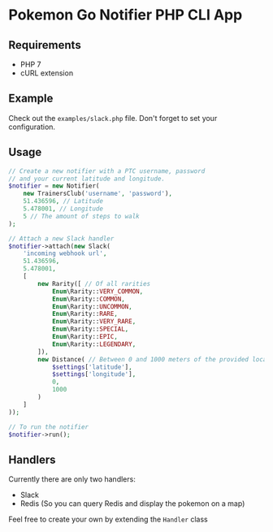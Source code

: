 # Pokemon Go Notifier PHP CLI App

## Requirements

* PHP 7
* cURL extension

## Example
Check out the ```examples/slack.php``` file. Don't forget to set your configuration.

## Usage

```php
// Create a new notifier with a PTC username, password 
// and your current latitude and longitude.
$notifier = new Notifier(
    new TrainersClub('username', 'password'),
    51.436596, // Latitude
    5.478001, // Longitude
    5 // The amount of steps to walk
);

// Attach a new Slack handler
$notifier->attach(new Slack(
    'incoming webhook url',
    51.436596,
    5.478001,
    [
        new Rarity([ // Of all rarities
            Enum\Rarity::VERY_COMMON,
            Enum\Rarity::COMMON,
            Enum\Rarity::UNCOMMON,
            Enum\Rarity::RARE,
            Enum\Rarity::VERY_RARE,
            Enum\Rarity::SPECIAL,
            Enum\Rarity::EPIC,
            Enum\Rarity::LEGENDARY,
        ]),
        new Distance( // Between 0 and 1000 meters of the provided location
            $settings['latitude'],
            $settings['longitude'],
            0,
            1000
        )
    ]
));

// To run the notifier
$notifier->run();
```

## Handlers

Currently there are only two handlers:

* Slack
* Redis (So you can query Redis and display the pokemon on a map)

Feel free to create your own by extending the ```Handler``` class
